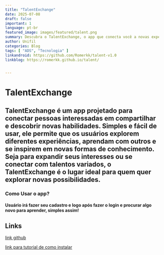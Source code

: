 ```yaml
---                         
title: "TalentExchange" 
date: 2025-07-08
draft: false 
important: 1
language: pt-br 
featured_image: images/featured/talent.png
summary: Descubra o TalentExchange, o app que conecta você a novas experiências, habilidades e conhecimentos! Simples e direto, ele facilita encontrar pessoas com talentos únicos, permitindo que você explore e aprenda de forma prática e envolvente. Com uma interface fácil de usar, o TalentExchange é perfeito para quem busca expandir conhecimentos e se inspirar com as habilidades de outros usuários. Conecte-se, explore e transforme seu aprendizado em algo extraordinário! 
author: Unifil 
categories: Blog 
tags: [ "ADS", "Tecnologia" ] 
linkandroid: https://github.com/Romerkk/talent-v1.0
linkblog: https://romerkk.github.io/talent/


---
```



#  TalentExchange

## TalentExchange é um app projetado para conectar pessoas interessadas em compartilhar e descobrir novas habilidades. Simples e fácil de usar, ele permite que os usuários explorem diferentes experiências, aprendam com outros e se inspirem em novas formas de conhecimento. Seja para expandir seus interesses ou se conectar com talentos variados, o TalentExchange é o lugar ideal para quem quer explorar novas possibilidades.


###  Como Usar o app?

####  Usuário irá fazer seu cadastro e logo após fazer o login e procurar algo novo para aprender, simples assim! 



## Links

[link github](https://github.com/Romerkk/talent-v1.0)

[link para tutorial de como instalar](https://youtu.be/NOcnIWXHizE)


 


